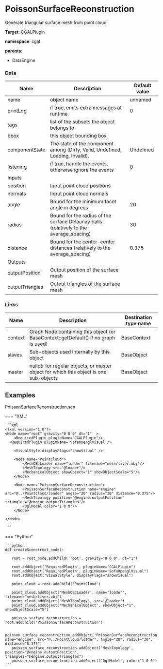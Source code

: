 <!-- generate_doc -->
# PoissonSurfaceReconstruction

Generate triangular surface mesh from point cloud


__Target__: CGALPlugin

__namespace__: cgal

__parents__:

- DataEngine

### Data

<table>
    <thead>
        <tr>
            <th>Name</th>
            <th>Description</th>
            <th>Default value</th>
        </tr>
    </thead>
    <tbody>
	<tr>
		<td>name</td>
		<td>
object name
		</td>
		<td>unnamed</td>
	</tr>
	<tr>
		<td>printLog</td>
		<td>
if true, emits extra messages at runtime.
		</td>
		<td>0</td>
	</tr>
	<tr>
		<td>tags</td>
		<td>
list of the subsets the object belongs to
		</td>
		<td></td>
	</tr>
	<tr>
		<td>bbox</td>
		<td>
this object bounding box
		</td>
		<td></td>
	</tr>
	<tr>
		<td>componentState</td>
		<td>
The state of the component among (Dirty, Valid, Undefined, Loading, Invalid).
		</td>
		<td>Undefined</td>
	</tr>
	<tr>
		<td>listening</td>
		<td>
if true, handle the events, otherwise ignore the events
		</td>
		<td>0</td>
	</tr>
	<tr>
		<td colspan="3">Inputs</td>
	</tr>
	<tr>
		<td>position</td>
		<td>
Input point cloud positions
		</td>
		<td></td>
	</tr>
	<tr>
		<td>normals</td>
		<td>
Input point cloud normals
		</td>
		<td></td>
	</tr>
	<tr>
		<td>angle</td>
		<td>
Bound for the minimum facet angle in degrees
		</td>
		<td>20</td>
	</tr>
	<tr>
		<td>radius</td>
		<td>
Bound for the radius of the surface Delaunay balls (relatively to the average_spacing)
		</td>
		<td>30</td>
	</tr>
	<tr>
		<td>distance</td>
		<td>
Bound for the center-center distances (relatively to the average_spacing)
		</td>
		<td>0.375</td>
	</tr>
	<tr>
		<td colspan="3">Outputs</td>
	</tr>
	<tr>
		<td>outputPosition</td>
		<td>
Output position of the surface mesh
		</td>
		<td></td>
	</tr>
	<tr>
		<td>outputTriangles</td>
		<td>
Output triangles of the surface mesh
		</td>
		<td></td>
	</tr>

</tbody>
</table>

### Links


| Name | Description | Destination type name |
| ---- | ----------- | --------------------- |
|context|Graph Node containing this object (or BaseContext::getDefault() if no graph is used)|BaseContext|
|slaves|Sub-objects used internally by this object|BaseObject|
|master|nullptr for regular objects, or master object for which this object is one sub-objects|BaseObject|

## Examples 

PoissonSurfaceReconstruction.scn

=== "XML"

    ```xml
    <?xml version="1.0"?>
    <Node name="root" gravity="0 0 0" dt="1"  >
    	<RequiredPlugin pluginName="CGALPlugin"/>
      <RequiredPlugin pluginName='SofaOpenglVisual'/>
    
    	<VisualStyle displayFlags="showVisual" />
    
    	<Node name="PointCloud">
    		<MeshOBJLoader name="loader" filename="mesh/liver.obj"/>
    		<MeshTopology src="@loader"/>
    		<MechanicalObject showObject="1" showObjectScale="5"/>
    	</Node>
    
    	<Node name="PoissonSurfaceReconstruction">
    		<PoissonSurfaceReconstruction name="engine" src="@../PointCloud/loader" angle="20" radius="30" distance="0.375"/>
    		<MeshTopology position="@engine.outputPosition" triangles="@engine.outputTriangles"/>
    		<OglModel color="1 0 0"/>
    	</Node>
    
    </Node>

    ```

=== "Python"

    ```python
    def createScene(root_node):

       root = root_node.addChild('root', gravity="0 0 0", dt="1")

       root.addObject('RequiredPlugin', pluginName="CGALPlugin")
       root.addObject('RequiredPlugin', pluginName="SofaOpenglVisual")
       root.addObject('VisualStyle', displayFlags="showVisual")

       point_cloud = root.addChild('PointCloud')

       point_cloud.addObject('MeshOBJLoader', name="loader", filename="mesh/liver.obj")
       point_cloud.addObject('MeshTopology', src="@loader")
       point_cloud.addObject('MechanicalObject', showObject="1", showObjectScale="5")

       poisson_surface_reconstruction = root.addChild('PoissonSurfaceReconstruction')

       poisson_surface_reconstruction.addObject('PoissonSurfaceReconstruction', name="engine", src="@../PointCloud/loader", angle="20", radius="30", distance="0.375")
       poisson_surface_reconstruction.addObject('MeshTopology', position="@engine.outputPosition", triangles="@engine.outputTriangles")
       poisson_surface_reconstruction.addObject('OglModel', color="1 0 0")
    ```

